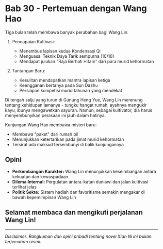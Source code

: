# Bab 30 - Pertemuan dengan Wang Hao

Tiga bulan telah membawa banyak perubahan bagi Wang Lin:

1. Pencapaian Kultivasi:
   - Menembus lapisan kedua Kondensasi Qi
   - Menguasai Teknik Daya Tarik sempurna (10/10)
   - Mendapat julukan "Raja Berhati Hitam" dari para murid kehormatan

2. Tantangan Baru:
   - Kesulitan mendapatkan mantra lapisan ketiga
   - Keengganan bertanya pada Sun Dazhu
   - Persiapan kompetisi murid tahunan yang mendekat

Di tengah salju yang turun di Gunung Heng Yue, Wang Lin merenung tentang kehidupan lamanya - tungku hangat rumah, ayahnya mengukir kayu, ibunya mengawetkan sayuran. Namun, sebagai kultivator, dia harus menyembunyikan perasaan ini jauh dalam hatinya.

Kunjungan Wang Hao membawa misteri baru:
- Membawa "paket" dari rumah pil
- Menunjukkan ketertarikan pada jimat murid kehormatan
- Tersirat ada maksud tersembunyi di balik kunjungannya

## Opini

- **Perkembangan Karakter:** Wang Lin menunjukkan keseimbangan antara kekuatan dan kewaspadaan
- **Dilema Internal:** Pergulatan antara ikatan duniawi dan jalan kultivasi terlihat jelas
- **Politik Sekte:** Sistem hadiah dan favoritisme semakin mengakar di bawah kepemimpinan Wang Lin

## Selamat membaca dan mengikuti perjalanan Wang Lin!

---

_Disclaimer: Rangkuman dan opini pribadi tentang novel Xian Ni ini bukan terjemahan resmi._
